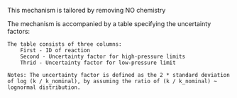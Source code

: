 This mechanism is tailored by removing NO chemistry

The mechanism is accompanied by a table specifying the uncertainty factors:

    The table consists of three columns:
        First - ID of reaction
        Second - Uncertainty factor for high-pressure limits
        Thrid - Uncertainty factor for low-pressure limit

    Notes: The uncertainty factor is defined as the 2 * standard deviation of log (k / k_nominal), by assuming the ratio of (k / k_nominal) ~ lognormal distribution.